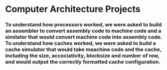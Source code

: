# Computer Architecture Projects

### To understand how processors worked, we were asked to build an assembler to convert assembly code to machine code and a similator that would convert machine code into assembly code. To understand how caches worked, we were asked to build a cache simulator that would take maachine code and the cache, including the size, accociativity, blocksize and number of row, and would output the correctly formatted cache configuration. 
